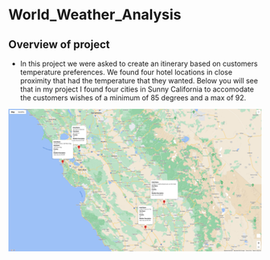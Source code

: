 # World_Weather_Analysis

## Overview of project
- In this project we were asked to create an itinerary based on customers temperature preferences. We found four hotel locations in close proximity that had the temperature that they wanted. Below you will see that in my project I found four cities in Sunny California to accomodate the customers wishes of a minimum of 85 degrees and a max of 92. 

![Four_city_weather_Map](./Vacation_Itinerary/WeatherPy_travel_map_markers.png)
